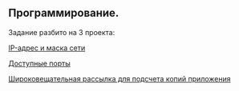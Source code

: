 ## Программирование.

Задание разбито на 3 проекта:

[IP-адрес и маска сети](IP)

[Доступные порты](Ports)

[Широковещательная рассылка для подсчета копий приложения](Copies)
